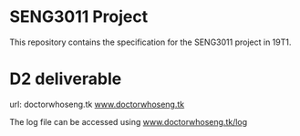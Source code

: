 # SENG3011 Project 
This repository contains the specification for the SENG3011 project in 19T1.

# D2 deliverable
url: doctorwhoseng.tk 
     www.doctorwhoseng.tk

The log file can be accessed using www.doctorwhoseng.tk/log

     
